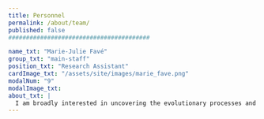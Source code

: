 ```yaml
---
title: Personnel
permalink: /about/team/
published: false
########################################

name_txt: "Marie-Julie Favé"
group_txt: "main-staff"
position_txt: "Research Assistant"
cardImage_txt: "/assets/site/images/marie_fave.png"
modalNum: "9"
modalImage_txt:
about_txt: |
  I am broadly interested in uncovering the evolutionary processes and environmental factors underlying gene expression changes and regulation differences within and between populations. I joined the group of Philip Awadalla in November 2013 after a PhD in evolutionary developmental biology at McGill University. I recently became interested in human populations, which offer tremendous power to study the genetic and environmental contributions to phenotypes and diseases. Particularly, the CARTaGENE cohort provides a unique framework to test hypotheses about how demographic events can shape spatial genetic variation, gene expression, endophenotypic variation and disease susceptibility. In addition, this cohort has been well characterized for several environmental factors, and therefore, offers the possibility to discover how these interact with one’s individual genetic background to affect gene expression and disease susceptibility. I am also exploring the dynamic interactions between viruses and the host immune system in the CARTaGENE cohort. In the last few years, it has become clear that our virome and microbiome can affect physiological processes, inflammation status, and more generally, can modulate our susceptibility to complex diseases. I am also involved in other projects exploring the population genetic processes underlying the evolution of genetic variants contributing to various neurological disorders.
---
```

